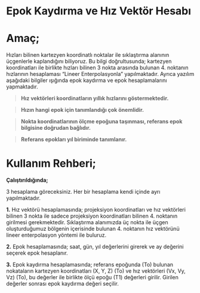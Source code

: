 # Epok Kaydırma ve Hız Vektör Hesabı

**Amaç;**
 ========

Hızları bilinen kartezyen koordinatlı noktalar ile sıklaştırma alanının üçgenlerle kaplandığını biliyoruz. Bu bilgi doğrultusunda; kartezyen koordinatları ile birlikte hızları bilinen 3 nokta arasında bulunan 4. noktanın hızlarının hesaplaması “Lineer Enterpolasyonla” yapılmaktadır. Ayrıca yazılım aşağıdaki bilgiler ışığında epok kaydırma ve epok hesaplamalarını yapmaktadır.

> **Hız vektörleri koordinatların yıllık hızlarını göstermektedir.**

> **Hızın hangi epok için tanımlandığı çok önemlidir.**

> **Nokta koordinatlarının ölçme epoğuna taşınması, referans epok bilgisine doğrudan bağlıdır.**

> **Referans epokları yıl biriminde tanımlanır.**

**Kullanım Rehberi;**
=====================

**Çalıştırıldığında;**

3 hesaplama göreceksiniz. Her bir hesaplama kendi içinde ayrı yapılmaktadır.

**1.** Hız vektörü hesaplamasında; projeksiyon koordinatları ve hız vektörleri bilinen 3 nokta ile sadece projeksiyon koordinatları bilinen 4. noktanın girilmesi gerekmektedir. Sıklaştırma alanımızda üç nokta ile üçgen oluşturduğumuz bölgenin içerisinde bulunan 4. noktanın hız vektörünü lineer enterpolasyon yöntemi ile buluruz.

**2.** Epok hesaplamasında; saat, gün, yıl değerlerini girerek ve ay değerini seçerek epok hesaplanır.

**3.** Epok kaydırma hesaplamasında; referans epoğunda (To) bulunan nokataların kartezyen koordinatları (X, Y, Z) (To) ve hız vektörleri (Vx, Vy, Vz) (To), bu değerler ile birlikte ölçü epoğu (T1) değerleri girilir. Girilen değerler sonrası epok kaydırma değeri seçilir.

